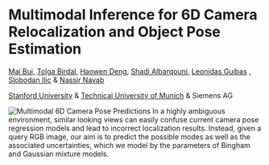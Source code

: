 # Multimodal Inference for 6D Camera Relocalization and Object Pose Estimation

[Mai Bui](http://campar.in.tum.de/Main/MaiBui), [Tolga Birdal](http://tbirdal.me/), [Haowen Deng](http://campar.in.tum.de/Main/HaowenDeng),  [Shadi Albarqouni](http://campar.in.tum.de/Main/ShadiAlbarqouni), [Leonidas Guibas](https://profiles.stanford.edu/leonidas-guibas) , [Slobodan Ilic](http://campar.in.tum.de/Main/SlobodanIlic) & [Nassir Navab](http://campar.in.tum.de/WebHome)

[Stanford University](http://www.stanford.edu) & [Technical University of Munich](http://www.tum.de) & Siemens AG

![Multimodal 6D Camera Pose Predictions](docs/framework.png)
In a highly ambiguous environment, similar looking views can easily confuse current camera pose regression models and lead to incorrect localization
results. Instead, given a query RGB image, our aim is to predict the possible modes as well as the associated uncertainties, which we model by the parameters
of Bingham and Gaussian mixture models.
